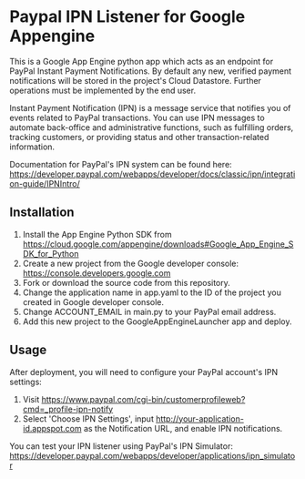 # Paypal IPN Listener for Google Appengine

This is a Google App Engine python app which acts as an endpoint for PayPal Instant Payment Notifications. By default any new, verified payment notifications will be stored in the project's Cloud Datastore. Further operations must be implemented by the end user.

Instant Payment Notification (IPN) is a message service that notifies you of events related to PayPal transactions. You can use IPN messages to automate back-office and administrative functions, such as fulfilling orders, tracking customers, or providing status and other transaction-related information.

Documentation for PayPal's IPN system can be found here:
https://developer.paypal.com/webapps/developer/docs/classic/ipn/integration-guide/IPNIntro/

## Installation

1. Install the App Engine Python SDK from https://cloud.google.com/appengine/downloads#Google_App_Engine_SDK_for_Python
2. Create a new project from the Google developer console: https://console.developers.google.com
3. Fork or download the source code from this repository.
4. Change the application name in app.yaml to the ID of the project you created in Google developer console.
5. Change ACCOUNT_EMAIL in main.py to your PayPal email address.
6. Add this new project to the GoogleAppEngineLauncher app and deploy.

## Usage

After deployment, you will need to configure your PayPal account's IPN settings:

1. Visit https://www.paypal.com/cgi-bin/customerprofileweb?cmd=_profile-ipn-notify
2. Select 'Choose IPN Settings', input http://your-application-id.appspot.com as the Notification URL, and enable IPN notifications.

You can test your IPN listener using PayPal's IPN Simulator:
https://developer.paypal.com/webapps/developer/applications/ipn_simulator
